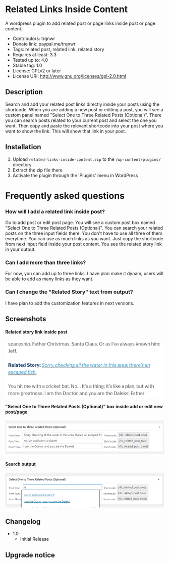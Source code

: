 # Related Links Inside Content

A wordpress plugin to add related post or page links inside post or page content.

- Contributors: trqnwr
- Donate link: paypal.me/trqnwr
- Tags: related post, related link, related story
- Requires at least: 3.3
- Tested up to: 4.0
- Stable tag: 1.0
- License: GPLv2 or later
- License URI: http://www.gnu.org/licenses/gpl-2.0.html

## Description

Search and add your related post links directly inside your posts using the shortcode. When you are adding a new post or editing a post, you will see a custom panel named "Select One to Three Related Posts (Optional)". There you can search posts related to your current post and select the one you want. Then copy and paste the relevant shortcode into your post where you want to show the link. This will show that link in your post.

## Installation

1. Upload `related-links-inside-content.zip` to the `/wp-content/plugins/` directory
2. Extract the zip file there
3. Activate the plugin through the 'Plugins' menu in WordPress

# Frequently asked questions

### How will I add a related link inside post?

Go to add post or edit post page. You will see a custom post box named "Select One to Three Related Posts (Optional)". You can search your related posts on the three input fields there. You don't have to use all three of them everytime. You can use as much links as you want. Just copy the shortcode from next input field inside your post content. You see the related story link in your output.

### Can I add more than three links?

For now, you can add up to three links. I have plan make it dynam, users will be able to add as many links as they want.

### Can I change the "Related Story" text from output?

I have plan to add the customization features in next versions.

## Screenshots

#### Related story link inside post

![Related story link inside post](screenshots/screenshot-one.png)

#### "Select One to Three Related Posts (Optional)" box inside add or edit new post/page

!["Select One to Three Related Posts (Optional)" box inside add or edit new post/page](screenshots/screenshot-two.png)

#### Search output

!["Search output](screenshots/screenshot-three.png)

## Changelog
- 1.0 
  * Initial Release

## Upgrade notice